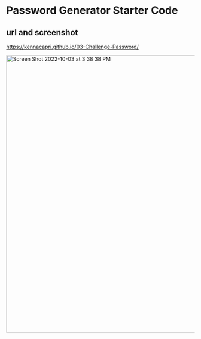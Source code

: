 # Password Generator Starter Code


## url and screenshot
https://kennacapri.github.io/03-Challenge-Password/

<img width="745" alt="Screen Shot 2022-10-03 at 3 38 38 PM" src="https://user-images.githubusercontent.com/111388055/193690333-55be05c6-d107-4b72-8a29-f8cf226ee341.png">
